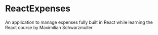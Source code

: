 # ReactExpenses
An application to manage expenses fully built in React while learning the React course by Maximilian Schwarzmuller
